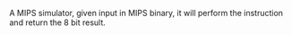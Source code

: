 A MIPS simulator, given input in MIPS binary, it will perform the instruction and return the 8 bit result.
